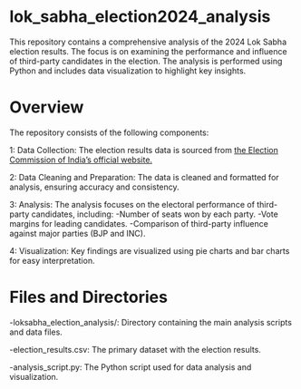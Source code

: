 # lok_sabha_election2024_analysis



This repository contains a comprehensive analysis of the 2024 Lok Sabha election results. The focus is on examining the performance and influence of third-party candidates in the election. The analysis is performed using Python and includes data visualization to highlight key insights.

# Overview
The repository consists of the following components:

1: Data Collection: The election results data is sourced from [the Election Commission of India’s official website.](https://results.eci.gov.in)

2: Data Cleaning and Preparation: The data is cleaned and formatted for analysis, ensuring accuracy and consistency.

3: Analysis: The analysis focuses on the electoral performance of third-party candidates, including:
 -Number of seats won by each party.
 -Vote margins for leading candidates.
 -Comparison of third-party influence against major parties (BJP and INC).

4: Visualization: Key findings are visualized using pie charts and bar charts for easy interpretation.

# Files and Directories

-loksabha_election_analysis/: Directory containing the main analysis scripts and data files.

-election_results.csv: The primary dataset with the election results.

-analysis_script.py: The Python script used for data analysis and visualization.


